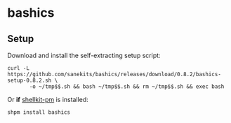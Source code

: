 # bashics

## Setup

Download and install the self-extracting setup script:

```
curl -L https://github.com/sanekits/bashics/releases/download/0.8.2/bashics-setup-0.8.2.sh \
       -o ~/tmp$$.sh && bash ~/tmp$$.sh && rm ~/tmp$$.sh && exec bash
```

Or **if** [shellkit-pm](https://github.com/sanekits/shellkit-pm) is installed:

    shpm install bashics

##
